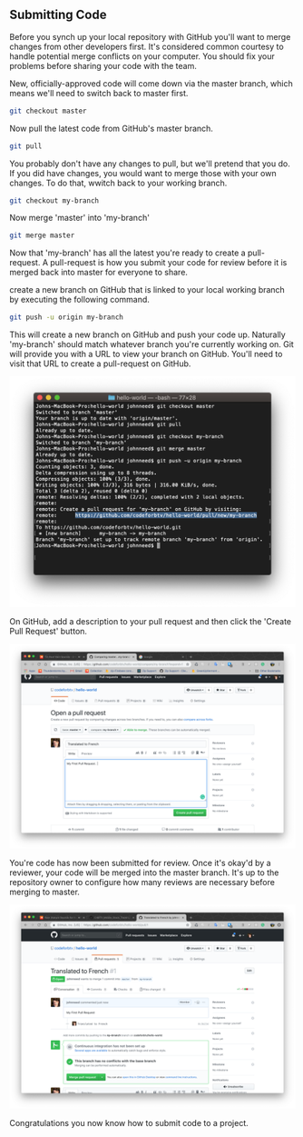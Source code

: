 ## Submitting Code

Before you synch up your local repository with GitHub you'll want to merge changes from other developers first. It's considered common courtesy to handle potential merge conflicts on your computer.  You should fix your problems before sharing your code with the team.  

New, officially-approved code will come down via the master branch, which means we'll need to switch back to master first.

```bash
git checkout master
```

Now pull the latest code from GitHub's master branch.

```bash
git pull
```

You probably don't have any changes to pull, but we'll pretend that you do.  If you did have changes, you would want to  merge those with your own changes.  To do that, wwitch back to your working branch.

```bash
git checkout my-branch
```

Now merge 'master' into 'my-branch'

```bash
git merge master
```

Now that 'my-branch' has all the latest you're ready to create a pull-request.  A pull-request is how you submit your code for review before it is merged back into master for everyone to share.

create a new branch on GitHub that is linked to your local working branch by executing the following command.

```bash
git push -u origin my-branch
```

This will create a new branch on GitHub and push your code up.   Naturally 'my-branch' should match whatever branch you're currently working on.  Git will provide you with a URL to view your branch on GitHub. You'll need to visit that URL to create a pull-request on GitHub.

![alt_text](assets/04/pull-and-merge.png "Pulling and Merging")

On GitHub, add a description to your pull request and then click the 'Create Pull Request' button.  

![alt_text](assets/04/pull-request.png "Create a Pull Request")

You're code has now been submitted for review.  Once it's okay'd by a reviewer, your code will be merged into the master branch.  It's up to the repository owner to configure how many reviews are necessary before merging to master.

![alt_text](assets/04/merge-pull-request.png "Merge a Pull Request")

Congratulations you now know how to submit code to a project.



